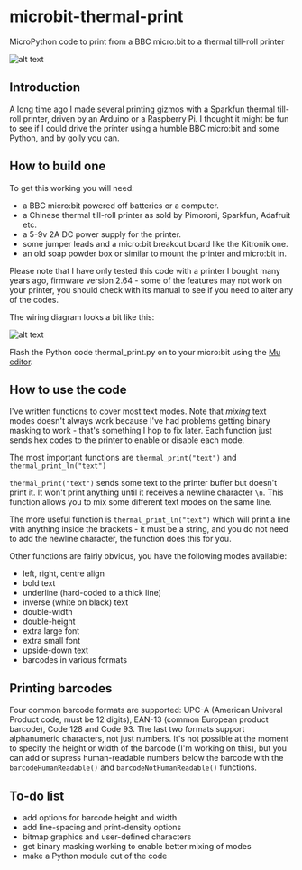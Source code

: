 # microbit-thermal-print
MicroPython code to print from a BBC micro:bit to a thermal till-roll printer

![alt text](http://www.suppertime.co.uk/blogmywiki/wp-content/uploads/2016/12/thermal-demo.jpg)

## Introduction
A long time ago I made several printing gizmos with a Sparkfun thermal till-roll printer, driven by an Arduino or a 
Raspberry Pi. 
I thought it might be fun to see if I could drive the printer using a humble BBC micro:bit and some Python, and by golly 
you can.

## How to build one

To get this working you will need:
* a BBC micro:bit powered off batteries or a computer.
* a Chinese thermal till-roll printer as sold by Pimoroni, Sparkfun, Adafruit etc.
* a 5-9v 2A DC power supply for the printer.
* some jumper leads and a micro:bit breakout board like the Kitronik one.
* an old soap powder box or similar to mount the printer and micro:bit in.

Please note that I have only tested this code with a printer I bought many years ago, firmware version 2.64 - some of the 
features may not work on your printer, you should check with its manual to see if you need to alter any of the codes.

The wiring diagram looks a bit like this:

![alt text](http://www.suppertime.co.uk/blogmywiki/wp-content/uploads/2016/12/microbit-thermal-print_bb2.png)

Flash the Python code thermal_print.py on to your micro:bit using the [Mu editor](https://codewith.mu).

## How to use the code

I've written functions to cover most text modes. Note that *mixing* text modes doesn't always work because I've had problems getting binary masking to work - that's something I hop to fix later. Each function just sends hex codes to the printer to enable or disable each mode.

The most important functions are `thermal_print("text")` and `thermal_print_ln("text")`

`thermal_print("text")` sends some text to the printer buffer but doesn't print it. It won't print anything until it receives a newline character `\n`. This function allows you to mix some different text modes on the same line.

The more useful function is `thermal_print_ln("text")` which will print a line with anything inside the brackets - it must be a string, and you do not need to add the newline character, the function does this for you.

Other functions are fairly obvious, you have the following modes available:
* left, right, centre align
* bold text
* underline (hard-coded to a thick line)
* inverse (white on black) text
* double-width
* double-height
* extra large font
* extra small font
* upside-down text
* barcodes in various formats

## Printing barcodes

Four common barcode formats are supported: UPC-A (American Univeral Product code, must be 12 digits), EAN-13 (common European product barcode), Code 128 and Code 93. The last two formats support alphanumeric characters, not just numbers. It's not possible at the moment to specify the height or width of the barcode (I'm working on this), but you can add or supress human-readable numbers below the barcode with the `barcodeHumanReadable()` and `barcodeNotHumanReadable()` functions.

## To-do list
* add options for barcode height and width
* add line-spacing and print-density options
* bitmap graphics and user-defined characters
* get binary masking working to enable better mixing of modes
* make a Python module out of the code
